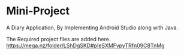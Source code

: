 # Mini-Project

A Diary Application, By Implementing Android Studio along with Java.

The Required project files are added here.
https://mega.nz/folder/LShDgSKD#pIeSXMFvpyTRfn09C8TnMg
